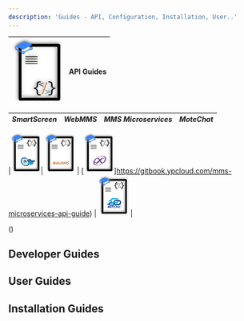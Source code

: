 ```yaml
---
description: 'Guides - API, Configuration, Installation, User..'
---
```

|   ![](.gitbook/assets/gb_api_g_100x127.png) |   **API Guides**  |
|---------------------------------------------|-------------------|


|       _SmartScreen_      |   _WebMMS_    |   _MMS Microservices_ |   _MoteChat_  |
|----------------------------|----------------------------|----------------------------|----------------------------|

|[![](.gitbook/assets/ss_api_g60x82.png)](https://gitbook.ypcloud.com/smartscreen-api-guide)|    [![](.gitbook/assets/webmms_api_g60x82.png)](https://gitbook.ypcloud.com/webmms-api-guide)     |      [![](.gitbook/assets/mms_api_g60x82.png)]https://gitbook.ypcloud.com/mms-microservices-api-guide)     |  [![](.gitbook/assets/mc_api_g60x82.png)](https://gitbook.ypcloud.com/motechat-api-guide)  |


  
 



  
()  


  


## Developer Guides

## User Guides

## Installation Guides

